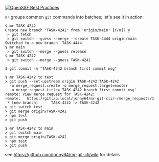[![OpenSSF Best Practices](https://www.bestpractices.dev/projects/9772/badge)](https://www.bestpractices.dev/projects/9772)

`mr` groups common `git` commands into batches; let's see it in action:
```
$ mr TASK-4242
Create new branch 'TASK-4242' from 'origin/main' [Y/n]? y
 > git fetch
 > git switch --guess --merge --create TASK-4444 origin/main
Switched to a new branch 'TASK-4444'
$ mr main
 > git switch --merge --guess release
$ mr TASK-4242
 > git switch --merge --guess TASK-4242

$ git commit -m "TASK-4242 branch first commit msg"

$ mr TASK-4242 to test
> git push --set-upstream origin TASK-4242:TASK-4242
  -o merge_request.create -o merge_request.target=master
  -o merge_request.title='TASK-4242 branch first commit msg'
remote: View merge request for TASK-4242:
remote:   https://gitlab.local/jonny64/mr-git-cli/-/merge_requests/1
 * [new branch]      TASK-4242 -> TASK-4242
> git switch test
> git merge origin/TASK-4242
> npm test
> git push

$ mr TASK-4242 to main
> git switch main
> git merge origin/TASK-4242
> npm test
> git push
```
see https://github.com/jonny64/mr-git-cli/wiki for details
